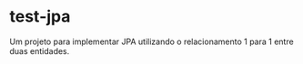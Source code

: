 # test-jpa
Um projeto para implementar JPA utilizando o relacionamento 1 para 1 entre duas entidades.

